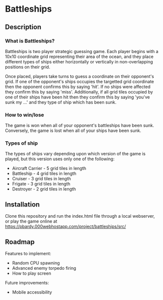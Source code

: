 # Battleships

## Description

### What is Battleships?

Battleships is two player strategic guessing game. Each player begins with a 10x10 coordinate grid representing their area of the ocean, and they place different types of ships either horizontally or vertically in non-overlapping positions on their grid. 

Once placed, players take turns to guess a coordinate on their opponent's grid. If one of the opponent's ships occupies the targetted grid coordinate then the opponent confirms this by saying 'hit'. If no ships were affected they confirm this by saying 'miss'. Additionally, if all grid tiles occupied by one of their ships have been hit then they confirm this by saying 'you've sunk my ...' and they type of ship which has been sunk.

### How to win/lose

The game is won when all of your opponent's battleships have been sunk. Conversely, the game is lost when all of your ships have been sunk.

### Types of ship

The types of ships vary depending upon which version of the game is played, but this version uses only one of the following:

* Aircraft Carrier - 5 grid tiles in length
* Battleship - 4 grid tiles in length
* Cruiser - 3 grid tiles in length
* Frigate - 3 grid tiles in length
* Destroyer - 2 grid tiles in length

## Installation

Clone this repository and run the index.html file through a local webserver, or play the game online at <a href="https://pbardy.000webhostapp.com/project/battleships/src/">https://pbardy.000webhostapp.com/project/battleships/src/</a>

## Roadmap

Features to implement:

* Random CPU spawning
* Advanced enemy torpedo firing
* How to play screen

Future improvements:

* Mobile accessibility